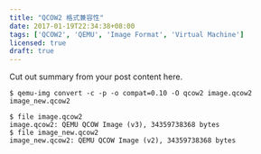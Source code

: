 ```yaml
---
title: "QCOW2 格式兼容性"
date: 2017-01-19T22:34:38+08:00
tags: ['QCOW2', 'QEMU', 'Image Format', 'Virtual Machine']
licensed: true
draft: true
---
```


Cut out summary from your post content here.

<!--more-->

```shell
$ qemu-img convert -c -p -o compat=0.10 -O qcow2 image.qcow2 image_new.qcow2
```

```shell
$ file image.qcow2
image.qcow2: QEMU QCOW Image (v3), 34359738368 bytes
$ file image_new.qcow2
image_new.qcow2: QEMU QCOW Image (v2), 34359738368 bytes
```
